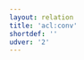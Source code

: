 ```yaml
---
layout: relation
title: 'acl:conv'
shortdef: ''
udver: '2'
---
```

<!-- Interlanguage links updated Čt lis 12 09:43:09 CET 2020 -->
